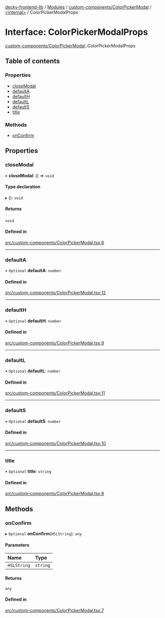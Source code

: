 [decky-frontend-lib](../README.md) / [Modules](../modules.md) / [custom-components/ColorPickerModal](../modules/custom_components_ColorPickerModal.md) / [<internal\>](../modules/custom_components_ColorPickerModal._internal_.md) / ColorPickerModalProps

# Interface: ColorPickerModalProps

[custom-components/ColorPickerModal](../modules/custom_components_ColorPickerModal.md).[<internal>](../modules/custom_components_ColorPickerModal._internal_.md).ColorPickerModalProps

## Table of contents

### Properties

- [closeModal](custom_components_ColorPickerModal._internal_.ColorPickerModalProps.md#closemodal)
- [defaultA](custom_components_ColorPickerModal._internal_.ColorPickerModalProps.md#defaulta)
- [defaultH](custom_components_ColorPickerModal._internal_.ColorPickerModalProps.md#defaulth)
- [defaultL](custom_components_ColorPickerModal._internal_.ColorPickerModalProps.md#defaultl)
- [defaultS](custom_components_ColorPickerModal._internal_.ColorPickerModalProps.md#defaults)
- [title](custom_components_ColorPickerModal._internal_.ColorPickerModalProps.md#title)

### Methods

- [onConfirm](custom_components_ColorPickerModal._internal_.ColorPickerModalProps.md#onconfirm)

## Properties

### closeModal

• **closeModal**: () => `void`

#### Type declaration

▸ (): `void`

##### Returns

`void`

#### Defined in

[src/custom-components/ColorPickerModal.tsx:6](https://github.com/SteamDeckHomebrew/decky-frontend-lib/blob/767dc2f/src/custom-components/ColorPickerModal.tsx#L6)

___

### defaultA

• `Optional` **defaultA**: `number`

#### Defined in

[src/custom-components/ColorPickerModal.tsx:12](https://github.com/SteamDeckHomebrew/decky-frontend-lib/blob/767dc2f/src/custom-components/ColorPickerModal.tsx#L12)

___

### defaultH

• `Optional` **defaultH**: `number`

#### Defined in

[src/custom-components/ColorPickerModal.tsx:9](https://github.com/SteamDeckHomebrew/decky-frontend-lib/blob/767dc2f/src/custom-components/ColorPickerModal.tsx#L9)

___

### defaultL

• `Optional` **defaultL**: `number`

#### Defined in

[src/custom-components/ColorPickerModal.tsx:11](https://github.com/SteamDeckHomebrew/decky-frontend-lib/blob/767dc2f/src/custom-components/ColorPickerModal.tsx#L11)

___

### defaultS

• `Optional` **defaultS**: `number`

#### Defined in

[src/custom-components/ColorPickerModal.tsx:10](https://github.com/SteamDeckHomebrew/decky-frontend-lib/blob/767dc2f/src/custom-components/ColorPickerModal.tsx#L10)

___

### title

• `Optional` **title**: `string`

#### Defined in

[src/custom-components/ColorPickerModal.tsx:8](https://github.com/SteamDeckHomebrew/decky-frontend-lib/blob/767dc2f/src/custom-components/ColorPickerModal.tsx#L8)

## Methods

### onConfirm

▸ `Optional` **onConfirm**(`HSLString`): `any`

#### Parameters

| Name | Type |
| :------ | :------ |
| `HSLString` | `string` |

#### Returns

`any`

#### Defined in

[src/custom-components/ColorPickerModal.tsx:7](https://github.com/SteamDeckHomebrew/decky-frontend-lib/blob/767dc2f/src/custom-components/ColorPickerModal.tsx#L7)
